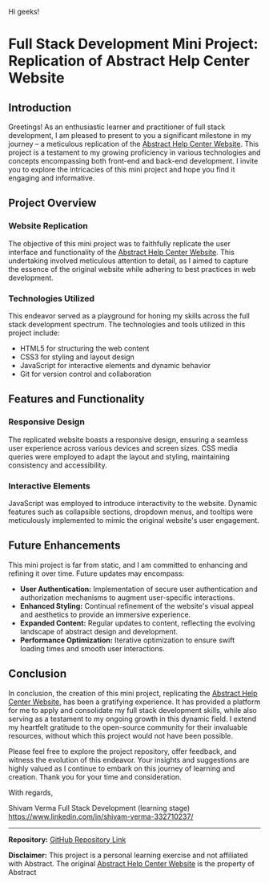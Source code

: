Hi geeks!

# Full Stack Development Mini Project: Replication of Abstract Help Center Website

## Introduction

Greetings! As an enthusiastic learner and practitioner of full stack development, I am pleased to present to you a significant milestone in my journey – a meticulous replication of the [Abstract Help Center Website](https://help.abstract.com/hc/en-us). This project is a testament to my growing proficiency in various technologies and concepts encompassing both front-end and back-end development. I invite you to explore the intricacies of this mini project and hope you find it engaging and informative.

## Project Overview

### Website Replication

The objective of this mini project was to faithfully replicate the user interface and functionality of the [Abstract Help Center Website](https://help.abstract.com/hc/en-us). This undertaking involved meticulous attention to detail, as I aimed to capture the essence of the original website while adhering to best practices in web development.

### Technologies Utilized

This endeavor served as a playground for honing my skills across the full stack development spectrum. The technologies and tools utilized in this project include:

- HTML5 for structuring the web content
- CSS3 for styling and layout design
- JavaScript for interactive elements and dynamic behavior
- Git for version control and collaboration

## Features and Functionality

### Responsive Design

The replicated website boasts a responsive design, ensuring a seamless user experience across various devices and screen sizes. CSS media queries were employed to adapt the layout and styling, maintaining consistency and accessibility.

### Interactive Elements

JavaScript was employed to introduce interactivity to the website. Dynamic features such as collapsible sections, dropdown menus, and tooltips were meticulously implemented to mimic the original website's user engagement.

## Future Enhancements

This mini project is far from static, and I am committed to enhancing and refining it over time. Future updates may encompass:

- **User Authentication:** Implementation of secure user authentication and authorization mechanisms to augment user-specific interactions.
- **Enhanced Styling:** Continual refinement of the website's visual appeal and aesthetics to provide an immersive experience.
- **Expanded Content:** Regular updates to content, reflecting the evolving landscape of abstract design and development.
- **Performance Optimization:** Iterative optimization to ensure swift loading times and smooth user interactions.

## Conclusion

In conclusion, the creation of this mini project, replicating the [Abstract Help Center Website](https://help.abstract.com/hc/en-us), has been a gratifying experience. It has provided a platform for me to apply and consolidate my full stack development skills, while also serving as a testament to my ongoing growth in this dynamic field. I extend my heartfelt gratitude to the open-source community for their invaluable resources, without which this project would not have been possible.

Please feel free to explore the project repository, offer feedback, and witness the evolution of this endeavor. Your insights and suggestions are highly valued as I continue to embark on this journey of learning and creation. Thank you for your time and consideration.

With regards,

Shivam Verma
Full Stack Development (learning stage)
https://www.linkedin.com/in/shivam-verma-332710237/

---
**Repository:** [GitHub Repository Link](https://github.com/shivamm-verma/delta-full-stack-dev-2023/tree/main/Major%20Projects/Abstract%20Website%20Clone)

**Disclaimer:** This project is a personal learning exercise and not affiliated with Abstract. The original [Abstract Help Center Website](https://help.abstract.com/hc/en-us) is the property of Abstract